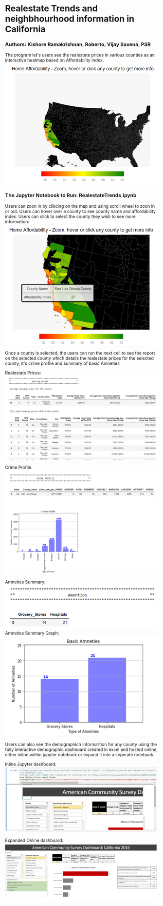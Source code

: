 # Realestate Trends and neighbhourhood information in California
### Authors: Kishore Ramakrishnan, Roberto, Vijay Saxena, PSR

The program let's users see the realestate prices in various counties as an interactive heatmap based on Affordability Index. 
![alt text][Initial_Map]

### The Jupyter Notebook to Run: RealestateTrends.ipynb


[Initial_Map]: Images/Initial_Map.PNG "Initial Map"
[Zoomed_Map]: Images/Zoomed_Map.PNG "Zoomed Map"
[Realestate_info]: Images/Realestate_info.png "Real Estate Info"
[CrimeProfile]: Images/CrimeProfile.PNG "Crime Profile"
[Demographic_info_jupyter]: Images/Demographic_info_jupyter.PNG "Demographic Info"
[Demo_Expanded]: Images/Demo_Expanded.PNG "Demographic Info Expanded into seperate page"
[GroceryStore_Summary]: Images/GroceryStore_Summary.PNG "Amenties Summary"
[Amneties_Graph]: Images/Amneties_Graph.PNG "Amenties Graph"

Users can zoon in by clikcing on the map and using scroll wheel to zoon in or out.
Users can hover over a county to see county name and affordability index. Users can click to select the county they wish to see more information:
![alt text][Zoomed_Map]

Once a county is selected, the users can run the next cell to see the report on the selected county which details the realestate prices for the selected county, it's crime profile and summary of basic Amneties

Realestate Prices:
![alt text][Realestate_info]

Crime Profile:
![alt text][CrimeProfile]

Amneties Summary:
![alt text][GroceryStore_Summary]
Amneties Summary Graph:
![alt text][Amneties_Graph]


Users can also see the demographich informartion for any county using the fully interactive demographic dashboard created in excel and hosted online, either inline within jupyter notebook or expand it into a seperate notebook.

Inline Jupyter dashboard:
![alt text][Demographic_info_jupyter]

Expanded Online dashboard:
![alt text][Demo_Expanded]





